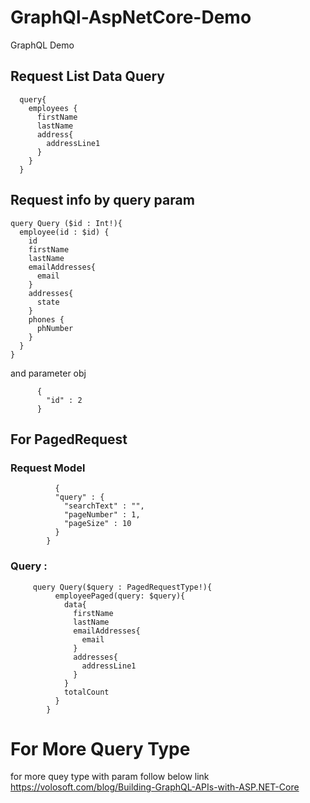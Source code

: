 # GraphQl-AspNetCore-Demo
GraphQL Demo

## Request List Data Query 

      query{ 
        employees {
          firstName
          lastName
          address{
            addressLine1
          }
        }
      }

## Request info by query param

    query Query ($id : Int!){ 
      employee(id : $id) {
        id
        firstName
        lastName
        emailAddresses{
          email
        }
        addresses{
          state
        }
        phones {
          phNumber
        }
      }
    }
 
 and parameter obj
 
          {
            "id" : 2
          }
          
  ## For PagedRequest
  
 ### Request Model
              {
              "query" : {
                "searchText" : "",
                "pageNumber" : 1,
                "pageSize" : 10 
              }
            }
            
  ### Query  :
         query Query($query : PagedRequestType!){
              employeePaged(query: $query){
                data{
                  firstName
                  lastName
                  emailAddresses{
                    email
                  }
                  addresses{
                    addressLine1
                  }
                }
                totalCount
              }
            }
          
  
 # For More Query Type
 
 for more quey type with param follow below link
 https://volosoft.com/blog/Building-GraphQL-APIs-with-ASP.NET-Core
